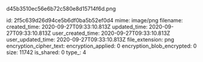 d45b3510ec56e6b72c580e8d15714f6d.png

id: 2f5c639d26d94ce5b6df0ba5b52ef0d4
mime: image/png
filename: 
created_time: 2020-09-27T09:33:10.813Z
updated_time: 2020-09-27T09:33:10.813Z
user_created_time: 2020-09-27T09:33:10.813Z
user_updated_time: 2020-09-27T09:33:10.813Z
file_extension: png
encryption_cipher_text: 
encryption_applied: 0
encryption_blob_encrypted: 0
size: 11742
is_shared: 0
type_: 4